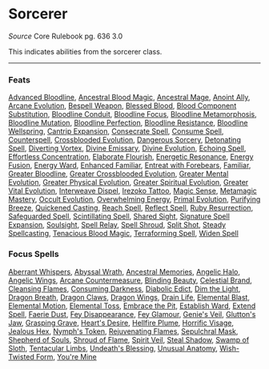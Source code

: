 # Sorcerer
*Source* Core Rulebook pg. 636 3.0

This indicates abilities from the sorcerer class.

---

### Feats
[Advanced Bloodline](Advanced%20Bloodline), [Ancestral Blood Magic](Ancestral%20Blood%20Magic), [Ancestral Mage](Ancestral%20Mage), [Anoint Ally](Anoint%20Ally), [Arcane Evolution](Arcane%20Evolution), [Bespell Weapon](Bespell%20Weapon), [Blessed Blood](Blessed%20Blood), [Blood Component Substitution](Blood%20Component%20Substitution), [Bloodline Conduit](Bloodline%20Conduit), [Bloodline Focus](Bloodline%20Focus), [Bloodline Metamorphosis](Bloodline%20Metamorphosis), [Bloodline Mutation](Bloodline%20Mutation), [Bloodline Perfection](Bloodline%20Perfection), [Bloodline Resistance](Bloodline%20Resistance), [Bloodline Wellspring](Bloodline%20Wellspring), [Cantrip Expansion](Cantrip%20Expansion), [Consecrate Spell](Consecrate%20Spell), [Consume Spell](Consume%20Spell), [Counterspell](Counterspell), [Crossblooded Evolution](Crossblooded%20Evolution), [Dangerous Sorcery](Dangerous%20Sorcery), [Detonating Spell](Detonating%20Spell), [Diverting Vortex](Diverting%20Vortex), [Divine Emissary](Divine%20Emissary), [Divine Evolution](Divine%20Evolution), [Echoing Spell](Echoing%20Spell), [Effortless Concentration](Effortless%20Concentration), [Elaborate Flourish](Elaborate%20Flourish), [Energetic Resonance](Energetic%20Resonance), [Energy Fusion](Energy%20Fusion), [Energy Ward](Energy%20Ward), [Enhanced Familiar](Enhanced%20Familiar), [Entreat with Forebears](Entreat%20with%20Forebears), [Familiar](Familiar), [Greater Bloodline](Greater%20Bloodline), [Greater Crossblooded Evolution](Greater%20Crossblooded%20Evolution), [Greater Mental Evolution](Greater%20Mental%20Evolution), [Greater Physical Evolution](Greater%20Physical%20Evolution), [Greater Spiritual Evolution](Greater%20Spiritual%20Evolution), [Greater Vital Evolution](Greater%20Vital%20Evolution), [Interweave Dispel](Interweave%20Dispel), [Irezoko Tattoo](Irezoko%20Tattoo), [Magic Sense](Magic%20Sense), [Metamagic Mastery](Metamagic%20Mastery), [Occult Evolution](Occult%20Evolution), [Overwhelming Energy](Overwhelming%20Energy), [Primal Evolution](Primal%20Evolution), [Purifying Breeze](Purifying%20Breeze), [Quickened Casting](Quickened%20Casting), [Reach Spell](Reach%20Spell), [Reflect Spell](Reflect%20Spell), [Ruby Resurrection](Ruby%20Resurrection), [Safeguarded Spell](Safeguarded%20Spell), [Scintillating Spell](Scintillating%20Spell), [Shared Sight](Shared%20Sight), [Signature Spell Expansion](Signature%20Spell%20Expansion), [Soulsight](Soulsight), [Spell Relay](Spell%20Relay), [Spell Shroud](Spell%20Shroud), [Split Shot](Split%20Shot), [Steady Spellcasting](Steady%20Spellcasting), [Tenacious Blood Magic](Tenacious%20Blood%20Magic), [Terraforming Spell](Terraforming%20Spell), [Widen Spell](Widen%20Spell)

### Focus Spells
[Aberrant Whispers](../Magic/Focus%20Spells/Level%203/Aberrant%20Whispers.md), [Abyssal Wrath](../Magic/Focus%20Spells/Level%205/Abyssal%20Wrath.md), [Ancestral Memories](../Magic/Focus%20Spells/Level%201/Ancestral%20Memories.md), [Angelic Halo](../Magic/Focus%20Spells/Level%201/Angelic%20Halo.md), [Angelic Wings](../Magic/Focus%20Spells/Level%203/Angelic%20Wings.md), [Arcane Countermeasure](../Magic/Focus%20Spells/Level%205/Arcane%20Countermeasure.md), [Blinding Beauty](../Magic/Focus%20Spells/Level%203/Blinding%20Beauty.md), [Celestial Brand](../Magic/Focus%20Spells/Level%205/Celestial%20Brand.md), [Cleansing Flames](../Magic/Focus%20Spells/Level%205/Cleansing%20Flames.md), [Consuming Darkness](../Magic/Focus%20Spells/Level%205/Consuming%20Darkness.md), [Diabolic Edict](../Magic/Focus%20Spells/Level%201/Diabolic%20Edict.md), [Dim the Light](../Magic/Focus%20Spells/Level%201/Dim%20the%20Light.md), [Dragon Breath](../Magic/Focus%20Spells/Level%203/Dragon%20Breath.md), [Dragon Claws](../Magic/Focus%20Spells/Level%201/Dragon%20Claws.md), [Dragon Wings](../Magic/Focus%20Spells/Level%205/Dragon%20Wings.md), [Drain Life](../Magic/Focus%20Spells/Level%203/Drain%20Life.md), [Elemental Blast](../Magic/Focus%20Spells/Level%205/Elemental%20Blast.md), [Elemental Motion](../Magic/Focus%20Spells/Level%203/Elemental%20Motion.md), [Elemental Toss](../Magic/Focus%20Spells/Level%201/Elemental%20Toss.md), [Embrace the Pit](../Magic/Focus%20Spells/Level%203/Embrace%20the%20Pit.md), [Establish Ward](../Magic/Focus%20Spells/Level%205/Establish%20Ward.md), [Extend Spell](../Magic/Focus%20Spells/Level%203/Extend%20Spell.md), [Faerie Dust](../Magic/Focus%20Spells/Level%201/Faerie%20Dust.md), [Fey Disappearance](../Magic/Focus%20Spells/Level%203/Fey%20Disappearance.md), [Fey Glamour](../Magic/Focus%20Spells/Level%205/Fey%20Glamour.md), [Genie's Veil](../Magic/Focus%20Spells/Level%201/Genie's%20Veil.md), [Glutton's Jaw](../Magic/Focus%20Spells/Level%201/Glutton's%20Jaw.md), [Grasping Grave](../Magic/Focus%20Spells/Level%205/Grasping%20Grave.md), [Heart's Desire](../Magic/Focus%20Spells/Level%203/Heart's%20Desire.md), [Hellfire Plume](../Magic/Focus%20Spells/Level%205/Hellfire%20Plume.md), [Horrific Visage](../Magic/Focus%20Spells/Level%203/Horrific%20Visage.md), [Jealous Hex](../Magic/Focus%20Spells/Level%201/Jealous%20Hex.md), [Nymph's Token](../Magic/Focus%20Spells/Level%201/Nymph's%20Token.md), [Rejuvenating Flames](../Magic/Focus%20Spells/Level%201/Rejuvenating%20Flames.md), [Sepulchral Mask](../Magic/Focus%20Spells/Level%201/Sepulchral%20Mask.md), [Shepherd of Souls](../Magic/Focus%20Spells/Level%205/Shepherd%20of%20Souls.md), [Shroud of Flame](../Magic/Focus%20Spells/Level%203/Shroud%20of%20Flame.md), [Spirit Veil](../Magic/Focus%20Spells/Level%203/Spirit%20Veil.md), [Steal Shadow](../Magic/Focus%20Spells/Level%203/Steal%20Shadow.md), [Swamp of Sloth](../Magic/Focus%20Spells/Level%203/Swamp%20of%20Sloth.md), [Tentacular Limbs](../Magic/Focus%20Spells/Level%201/Tentacular%20Limbs.md), [Undeath's Blessing](../Magic/Focus%20Spells/Level%201/Undeath's%20Blessing.md), [Unusual Anatomy](../Magic/Focus%20Spells/Level%205/Unusual%20Anatomy.md), [Wish-Twisted Form](../Magic/Focus%20Spells/Level%205/Wish-Twisted%20Form.md), [You're Mine](../Magic/Focus%20Spells/Level%205/You're%20Mine.md)